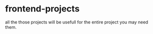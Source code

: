 # frontend-projects 
all the those projects will be usefull for the entire project you may need them.
